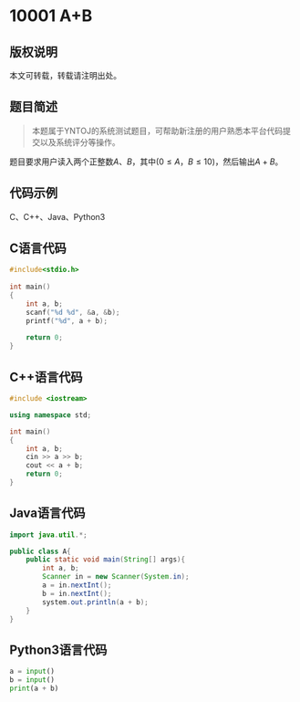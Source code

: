# 10001 A+B

## 版权说明
本文可转载，转载请注明出处。

## 题目简述
> 本题属于YNTOJ的系统测试题目，可帮助新注册的用户熟悉本平台代码提交以及系统评分等操作。

题目要求用户读入两个正整数$A、B$，其中$(0\leq A，B \leq 10)$，然后输出$A+B$。

## 代码示例
C、C++、Java、Python3

## C语言代码
```c
#include<stdio.h>
	
int main()
{
	int a, b;
	scanf("%d %d", &a, &b);
	printf("%d", a + b);
	
	return 0;
}
```

## C++语言代码
```C++
#include <iostream>

using namespace std;

int main()
{
	int a, b;
	cin >> a >> b;
	cout << a + b;
	return 0;
}
```

## Java语言代码
```Java
import java.util.*;

public class A{
	public static void main(String[] args){
		int a, b;
		Scanner in = new Scanner(System.in);
		a = in.nextInt();
		b = in.nextInt();
		system.out.println(a + b);
	}
}
```

## Python3语言代码
```python
a = input()
b = input()
print(a + b)
```
